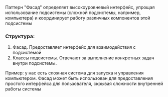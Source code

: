 Паттерн "Фасад" определяет высокоуровневый интерфейс, упрощая использование подсистемы (сложной подсистемы, например, компьютера)
и координирует работу различных компонентов этой подсистемы

### Структура:
1. Фасад. Предоставляет интерфейс для взаимодействия с подсистемой
2. Классы подсистемы. Отвечают за выполнение конкретных задач внутри подсистемы.

Пример: у нас есть сложная система для запуска и управления компьютером.
Фасад может быть использован для предоставления простого интерфейса для пользователя, скрывая сложности внутренней работы системы